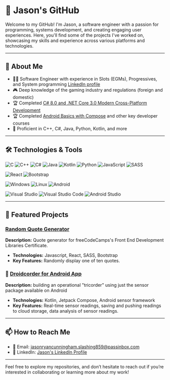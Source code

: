 # 💼 Jason's GitHub

Welcome to my GitHub! I'm Jason, a software engineer with a passion for programming, systems development, and creating engaging user experiences. Here, you'll find some of the projects I've worked on, showcasing my skills and experience across various platforms and technologies.

---

## 🚀 About Me

- 👨‍💻 Software Engineer with experience in Slots (EGMs), Progressives, and System programming [LinkedIn profile](https://www.linkedin.com/in/jasonryancunningham/)
- 🎮 Deep knowledge of the gaming industry and regulations (foreign and domestic)
- 🏆 Completed [C# 8.0 and .NET Core 3.0 Modern Cross-Platform Development](https://www.google.com/search?q=ISBN+978-1-78847-812-0)
- 🏆 Completed [Android Basics with Compose](https://developer.android.com/courses/android-basics-compose/course?authuser=1) and other key developer courses
- 📘 Proficient in C++, C#, Java, Python, Kotlin, and more

---

## 🛠️ Technologies & Tools

![C](https://img.shields.io/badge/C-00599C?style=for-the-badge&logo=c&logoColor=white)
![C++](https://img.shields.io/badge/-C++-00599C?logo=c%2B%2B&logoColor=white&style=flat-square) 
![C#](https://img.shields.io/badge/-C%23-239120?logo=c-sharp&logoColor=white&style=flat-square) 
![Java](https://img.shields.io/badge/-Java-007396?logo=java&logoColor=white&style=flat-square) 
![Kotlin](https://img.shields.io/badge/-Kotlin-0095D5?logo=kotlin&logoColor=white&style=flat-square) 
![Python](https://img.shields.io/badge/-Python-3776AB?logo=python&logoColor=white&style=flat-square) 
![JavaScript](https://img.shields.io/badge/-JavaScript-F7DF1E?logo=javascript&logoColor=black&style=flat-square)
![SASS](https://img.shields.io/badge/Sass-CC6699?style=for-the-badge&logo=sass&logoColor=white)

![React](https://img.shields.io/badge/React-20232A?style=for-the-badge&logo=react&logoColor=61DAFB)
![Bootstrap](https://img.shields.io/badge/Bootstrap-563D7C?style=for-the-badge&logo=bootstrap&logoColor=white)

![Windows](https://img.shields.io/badge/-Windows-0078D6?logo=windows&logoColor=white&style=flat-square) 
![Linux](https://img.shields.io/badge/-Linux-FCC624?logo=linux&logoColor=black&style=flat-square) 
![Android](https://img.shields.io/badge/-Android-3DDC84?logo=android&logoColor=white&style=flat-square)

![Visual Studio](https://img.shields.io/badge/Visual_Studio-5C2D91?style=for-the-badge&logo=visual%20studio&logoColor=white)
![Visual Studio Code](https://img.shields.io/badge/Visual_Studio_Code-0078D4?style=for-the-badge&logo=visual%20studio%20code&logoColor=white)
![Android Studio](https://img.shields.io/badge/Android_Studio-3DDC84?style=for-the-badge&logo=android-studio&logoColor=white)

---

## 📂 Featured Projects

### [Random Quote Generator](https://github.com/JasonRyanCunningham/randquote)
**Description:** Quote generator for freeCodeCamps's Front End Development Libraries Certificate.
- **Technologies:** Javascript, React, SASS, Bootstrap
- **Key Features:** Randomly display one of ten quotes.

### 📱 [Droidcorder for Android App](https://github.com/JasonRyanCunningham/Droidcorder)
**Description:** building an operational "tricorder" using just the sensor package available on Android
- **Technologies:** Kotlin, Jetpack Compose, Android sensor framework
- **Key Features:** Real-time sensor readings, saving and pushing readings to cloud storage, data analysis of sensor readings.

---

## 📫 How to Reach Me

- 📧 Email: [jasonryancunningham.slashing859@passinbox.com](mailto:jasonryancunningham.slashing859@passinbox.com) 
- 💼 LinkedIn: [Jason's LinkedIn Profile](https://www.linkedin.com/in/jasonryancunningham/)

---

Feel free to explore my repositories, and don’t hesitate to reach out if you’re interested in collaborating or learning more about my work!
